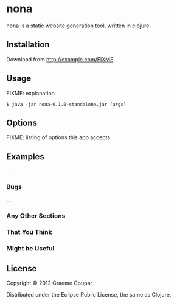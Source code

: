 # nona

nona is a static website generation tool, written in clojure.

## Installation

Download from http://example.com/FIXME.

## Usage

FIXME: explanation

    $ java -jar nona-0.1.0-standalone.jar [args]

## Options

FIXME: listing of options this app accepts.

## Examples

...

### Bugs

...

### Any Other Sections
### That You Think
### Might be Useful

## License

Copyright © 2012 Graeme Coupar

Distributed under the Eclipse Public License, the same as Clojure.
